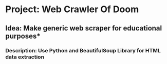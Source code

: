 # Project: Web Crawler Of Doom
## Idea: Make generic web scraper for educational purposes* 
### Description: Use Python and BeautifulSoup Library for HTML data extraction 
